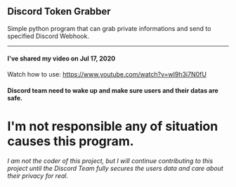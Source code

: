 ## Discord Token Grabber
Simple python program that can grab private informations and send to specified Discord Webhook.

____

#### I've shared my video on Jul 17, 2020
Watch how to use: https://www.youtube.com/watch?v=wI9h3i7N0fU


#### Discord team need to wake up and make sure users and their datas are safe.
# I'm not responsible any of situation causes this program.



###### I am not the coder of this project, but I will continue contributing to this project until the Discord Team fully secures the users data and care about their privacy for real.


